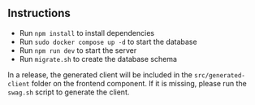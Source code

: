 ## Instructions

- Run `npm install` to install dependencies
- Run `sudo docker compose up -d` to start the database
- Run `npm run dev` to start the server
- Run `migrate.sh` to create the database schema

In a release, the generated client will be included in the `src/generated-client` folder on the frontend component. If it is missing, please run the `swag.sh` script to generate the client.